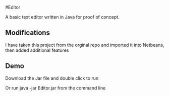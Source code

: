 #Editor

A basic text editor written in Java for proof of concept.

## Modifications

I have taken this project from the orginal repo and imported it into Netbeans, then added additional features

## Demo

Download the Jar file and double click to run

Or run java -jar Editor.jar from the command line